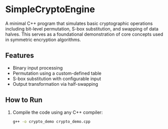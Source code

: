# SimpleCryptoEngine

A minimal C++ program that simulates basic cryptographic operations including bit-level permutation, S-box substitution, and swapping of data halves. This serves as a foundational demonstration of core concepts used in symmetric encryption algorithms.

## Features

- Binary input processing
- Permutation using a custom-defined table
- S-box substitution with configurable input
- Output transformation via half-swapping

## How to Run

1. Compile the code using any C++ compiler:
   ```bash
   g++ -o crypto_demo crypto_demo.cpp
